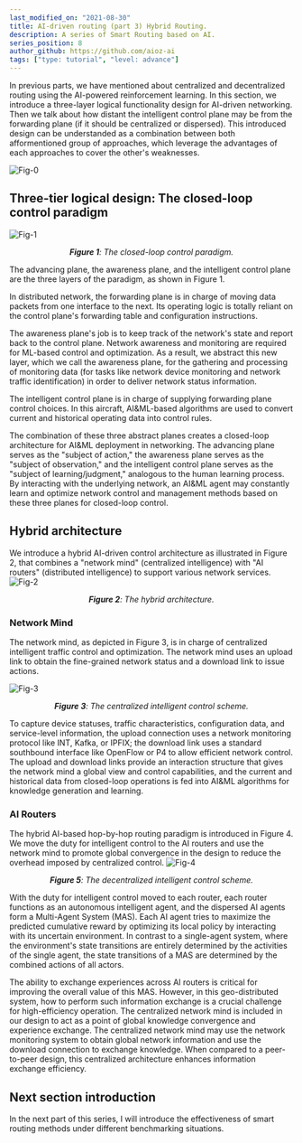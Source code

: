 ```yaml
---
last_modified_on: "2021-08-30"
title: AI-driven routing (part 3) Hybrid Routing.
description: A series of Smart Routing based on AI.
series_position: 8
author_github: https://github.com/aioz-ai
tags: ["type: tutorial", "level: advance"]
---
```


In previous parts, we have mentioned about centralized and decentralized routing using the AI-powered reinforcement learning. In this section, we introduce a three-layer logical functionality design for AI-driven networking. Then we talk about how distant the intelligent control plane may be from the forwarding plane (if it should be centralized or dispersed). This introduced design can be understanded as a  combination between both afformentioned group of approaches, which leverage the advantages of each approaches to cover the other's weaknesses.

![Fig-0](https://vision.aioz.io/f/ce0c34940f144eda900c/?dl=1)

## Three-tier logical design: The closed-loop control paradigm

![Fig-1](https://drive.google.com/uc?export=view&id=1UeW5krdbC2IT50_F1qIfBWp22evBZrdg)
*<center>**Figure 1**: The closed-loop control paradigm.</center>*

The advancing plane, the awareness plane, and the intelligent control plane are the three layers of the paradigm, as shown in Figure 1.

In distributed network, the forwarding plane is in charge of moving data packets from one interface to the next. Its operating logic is totally reliant on the control plane's forwarding table and configuration instructions.

The awareness plane's job is to keep track of the network's state and report back to the control plane. Network awareness and monitoring are required for ML-based control and optimization. As a result, we abstract this new layer, which we call the awareness plane, for the gathering and processing of monitoring data (for tasks like network device monitoring and network traffic identification) in order to deliver network status information.

The intelligent control plane is in charge of supplying forwarding plane control choices. In this aircraft, AI&ML-based algorithms are used to convert current and historical operating data into control rules.

The combination of these three abstract planes creates a closed-loop architecture for AI&ML deployment in networking. The advancing plane serves as the "subject of action," the awareness plane serves as the "subject of observation," and the intelligent control plane serves as the "subject of learning/judgment," analogous to the human learning process. By interacting with the underlying network, an AI&ML agent may constantly learn and optimize network control and management methods based on these three planes for closed-loop control.
## Hybrid architecture
We introduce a hybrid AI-driven control architecture as illustrated in Figure 2, that combines a "network mind" (centralized intelligence) with "AI routers" (distributed intelligence) to support various network services.
![Fig-2](https://drive.google.com/uc?export=view&id=1h8u1Cx859hLp0T1-enrAb8lZka-emQqZ)

*<center>**Figure 2**: The hybrid architecture.</center>*
### Network Mind
The network mind, as depicted in Figure 3, is in charge of centralized intelligent traffic control and optimization. The network mind uses an upload link to obtain the fine-grained network status and a download link to issue actions.

![Fig-3](https://drive.google.com/uc?export=view&id=1NJ3sii2C9UpbXDZXA-fHA05zjjLEJDDT)

*<center>**Figure 3**: The centralized intelligent control scheme.</center>*

To capture device statuses, traffic characteristics, configuration data, and service-level information, the upload connection uses a network monitoring protocol like INT, Kafka, or IPFIX; the download link uses a standard southbound interface like OpenFlow or P4 to allow efficient network control. The upload and download links provide an interaction structure that gives the network mind a global view and control capabilities, and the current and historical data from closed-loop operations is fed into AI&ML algorithms for knowledge generation and learning.

### AI Routers
The hybrid AI-based hop-by-hop routing paradigm is introduced in Figure 4. We move the duty for intelligent control to the AI routers and use the network mind to promote global convergence in the design to reduce the overhead imposed by centralized control.
![Fig-4](https://drive.google.com/uc?export=view&id=1jTB431midzC7SVwanNJAfrvgON6TwoFd)
*<center>**Figure 5**: The decentralized intelligent control scheme.</center>*


With the duty for intelligent control moved to each router, each router functions as an autonomous intelligent agent, and the dispersed AI agents form a Multi-Agent System (MAS). Each AI agent tries to maximize the predicted cumulative reward by optimizing its local policy by interacting with its uncertain environment. In contrast to a single-agent system, where the environment's state transitions are entirely determined by the activities of the single agent, the state transitions of a MAS are determined by the combined actions of all actors.

The ability to exchange experiences across AI routers is critical for improving the overall value of this MAS. However, in this geo-distributed system, how to perform such information exchange is a crucial challenge for high-efficiency operation. The centralized network mind is included in our design to act as a point of global knowledge convergence and experience exchange. The centralized network mind may use the network monitoring system to obtain global network information and use the download connection to exchange knowledge. When compared to a peer-to-peer design, this centralized architecture enhances information exchange efficiency.

## Next section introduction
In the next part of this series, I will introduce the effectiveness of smart routing methods under different benchmarking situations.
